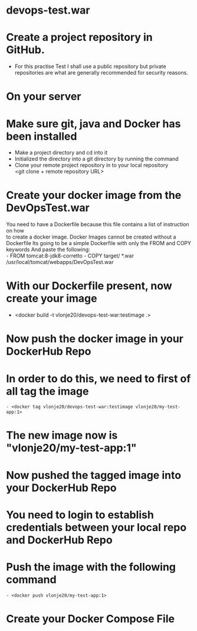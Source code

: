 # devops-test.war
# Create a project repository in GitHub.
- For this practise Test I shall use a public repository but private repositories are 
  what are generally recommended for security reasons.

# On your server  
# Make sure git, java and Docker has been installed 
- Make a project directory and cd into it 
- Initialized the directory into a git directory by running the <git init> command 
- Clone your remote project repository in to your local repository  
  <git clone + remote repository URL> 

# Create your docker image from the DevOpsTest.war 
   You need to have a Dockerfile because this file contains a list of instruction on how  
   to create a docker image. 
   Docker Images cannot be created without a Dockerfile 
   Its going to be a simple Dockerfile with only the FROM and COPY keywords
      <vi Dockerfile>
      And paste the following:  
      - FROM tomcat:8-jdk8-corretto 
      - COPY target/ *.war /usr/local/tomcat/webapps/DevOpsTest.war

# With our Dockerfile present, now create your image 
- <docker build -t vlonje20/devops-test-war:testimage .>

# Now push the docker image in your DockerHub Repo 
  # In order to do this, we need to first of all tag the image 
    - <docker tag vlonje20/devops-test-war:testimage vlonje20/my-test-app:1> 
  # The new image now is "vlonje20/my-test-app:1" 

# Now pushed the tagged image into your DockerHub Repo 
# You need to login to establish credentials between your local repo and DockerHub Repo 
  # Push the image with the following command  
    - <docker push vlonje20/my-test-app:1> 

# Create your Docker Compose File 
